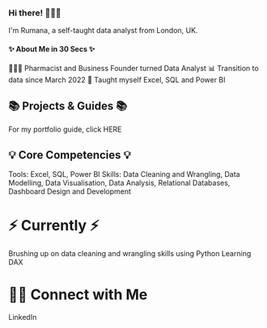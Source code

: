 ### Hi there! 🙋🏻‍♀️
I'm Rumana, a self-taught data analyst from London, UK.

#### ✨ About Me in 30 Secs ✨

👩🏻‍💻 Pharmacist and Business Founder turned Data Analyst
📊 Transition to data since March 2022
📝 Taught myself Excel, SQL and Power BI

## 📚 Projects & Guides 📚
For my portfolio guide, click HERE

## 💡 Core Competencies 💡
Tools: Excel, SQL, Power BI
Skills: Data Cleaning and Wrangling, Data Modelling, Data Visualisation, Data Analysis, Relational Databases, Dashboard Design and Development

# ⚡️ Currently ⚡️
Brushing up on data cleaning and wrangling skills using Python
Learning DAX


# 🙌🏻 Connect with Me
LinkedIn


